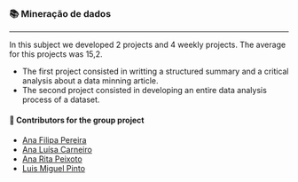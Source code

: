 ### :books: Mineração de dados
***
In this subject we developed 2 projects and 4 weekly projects. The average for this projects was 15,2. 

- The first project consisted in writting a structured summary and a critical analysis about a data minning article.
- The second project consisted in developing an entire data analysis process of a dataset. 

#### :handshake: Contributors for the group project 
- [Ana Filipa Pereira](https://github.com/FilipaPereira00)
- [Ana Luísa Carneiro](https://github.com/Analucar)
- [Ana Rita Peixoto](https://github.com/rita-peixoto)
- [Luis Miguel Pinto](https://github.com/L-P)
